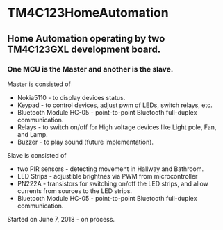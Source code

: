 # TM4C123HomeAutomation
## Home Automation operating by two TM4C123GXL development board.
### One MCU is the Master and another is the slave.

Master is consisted of 
- Nokia5110 - to display devices status.
- Keypad - to control devices, adjust pwm of LEDs, switch relays, etc.
- Bluetooth Module HC-05 - point-to-point Bluetooth full-duplex communication.
- Relays - to switch on/off for High voltage devices like Light pole, Fan, and Lamp.
- Buzzer - to play sound (future implementation).

Slave is consisted of
- two PIR sensors - detecting movement in Hallway and Bathroom.
- LED Strips - adjustible brightnes via PWM from microcontroller
- PN222A - transistors for switching on/off the LED strips, and allow currents from sources to the LED strips.
- Bluetooth Module HC-05 - point-to-point Bluetooth full-duplex communication.

Started on June 7, 2018 - on process.
